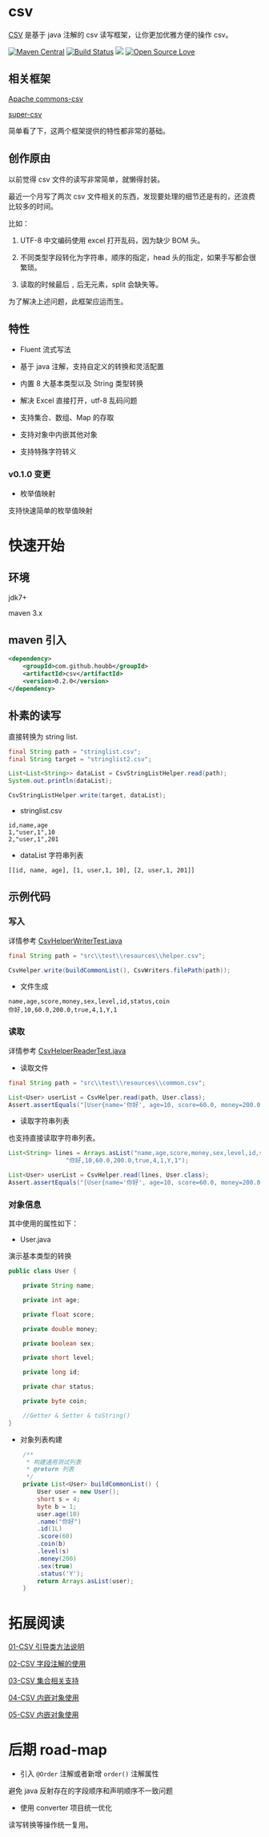 # csv

[CSV](https://github.com/houbb/csv) 是基于 java 注解的 csv 读写框架，让你更加优雅方便的操作 csv。

[![Maven Central](https://maven-badges.herokuapp.com/maven-central/com.github.houbb/csv/badge.svg)](http://mvnrepository.com/artifact/com.github.houbb/csv)
[![Build Status](https://www.travis-ci.org/houbb/csv.svg?branch=master)](https://www.travis-ci.org/houbb/csv?branch=master)
[![](https://img.shields.io/badge/license-Apache2-FF0080.svg)](https://github.com/houbb/csv/blob/master/LICENSE.txt)
[![Open Source Love](https://badges.frapsoft.com/os/v2/open-source.svg?v=103)](https://github.com/houbb/csv)

## 相关框架

[Apache commons-csv](https://github.com/apache/commons-csv)

[super-csv](https://github.com/super-csv/super-csv)

简单看了下，这两个框架提供的特性都非常的基础。

## 创作原由

以前觉得 csv 文件的读写非常简单，就懒得封装。

最近一个月写了两次 csv 文件相关的东西，发现要处理的细节还是有的，还浪费比较多的时间。

比如：

1. UTF-8 中文编码使用 excel 打开乱码，因为缺少 BOM 头。

2. 不同类型字段转化为字符串，顺序的指定，head 头的指定，如果手写都会很繁琐。

3. 读取的时候最后 `,` 后无元素，split 会缺失等。

为了解决上述问题，此框架应运而生。

## 特性

- Fluent 流式写法

- 基于 java 注解，支持自定义的转换和灵活配置

- 内置 8 大基本类型以及 String 类型转换

- 解决 Excel 直接打开，utf-8 乱码问题

- 支持集合、数组、Map 的存取

- 支持对象中内嵌其他对象

- 支持特殊字符转义

### v0.1.0 变更

- 枚举值映射

支持快速简单的枚举值映射

# 快速开始

## 环境

jdk7+

maven 3.x

## maven 引入

```xml
<dependency>
    <groupId>com.github.houbb</groupId>
    <artifactId>csv</artifactId>
    <version>0.2.0</version>
</dependency>
```

## 朴素的读写

直接转换为 string list.

```java
final String path = "stringlist.csv";
final String target = "stringlist2.csv";

List<List<String>> dataList = CsvStringListHelper.read(path);
System.out.println(dataList);

CsvStringListHelper.write(target, dataList);
```

- stringlist.csv

```csv
id,name,age
1,"user,1",10
2,"user,1",201
```

- dataList 字符串列表

```
[[id, name, age], [1, user,1, 10], [2, user,1, 201]]
```

## 示例代码

### 写入

详情参考 [CsvHelperWriterTest.java](https://github.com/houbb/csv/blob/release_0.0.8/src/test/java/com/github/houbb/csv/util/CsvHelperWriterTest.java)

```java
final String path = "src\\test\\resources\\helper.csv";

CsvHelper.write(buildCommonList(), CsvWriters.filePath(path));
```

- 文件生成

```csv
name,age,score,money,sex,level,id,status,coin
你好,10,60.0,200.0,true,4,1,Y,1
```

### 读取

详情参考 [CsvHelperReaderTest.java](https://github.com/houbb/csv/blob/release_0.0.8/src/test/java/com/github/houbb/csv/util/CsvHelperReaderTest.java)

- 读取文件

```java
final String path = "src\\test\\resources\\common.csv";

List<User> userList = CsvHelper.read(path, User.class);
Assert.assertEquals("[User{name='你好', age=10, score=60.0, money=200.0, sex=true, level=4, id=1, status=Y, coin=1}]", userList.toString());
```

- 读取字符串列表

也支持直接读取字符串列表。

```java
List<String> lines = Arrays.asList("name,age,score,money,sex,level,id,status,coin",
                "你好,10,60.0,200.0,true,4,1,Y,1");

List<User> userList = CsvHelper.read(lines, User.class);
Assert.assertEquals("[User{name='你好', age=10, score=60.0, money=200.0, sex=true, level=4, id=1, status=Y, coin=1}]", userList.toString());
```

### 对象信息

其中使用的属性如下：

- User.java

演示基本类型的转换

```java
public class User {

    private String name;

    private int age;

    private float score;

    private double money;

    private boolean sex;

    private short level;

    private long id;

    private char status;

    private byte coin;

    //Getter & Setter & toString()
}
```

- 对象列表构建

```java
    /**
     * 构建通用测试列表
     * @return 列表
     */
    private List<User> buildCommonList() {
        User user = new User();
        short s = 4;
        byte b = 1;
        user.age(10)
        .name("你好")
        .id(1L)
        .score(60)
        .coin(b)
        .level(s)
        .money(200)
        .sex(true)
        .status('Y');
        return Arrays.asList(user);
    }
```

# 拓展阅读

[01-CSV 引导类方法说明](doc/user/01-csv-引导类.md)

[02-CSV 字段注解的使用](doc/user/02-csv-注解使用.md)

[03-CSV 集合相关支持](doc/user/03-csv-支持集合类.md)

[04-CSV 内嵌对象使用](doc/user/04-csv-支持内嵌对象.md)

[05-CSV 内嵌对象使用](doc/user/05-csv-特殊字符转义.md)

# 后期 road-map

- 引入 `@Order` 注解或者新增 `order()` 注解属性

避免 java 反射存在的字段顺序和声明顺序不一致问题

- 使用 converter 项目统一优化

读写转换等操作统一复用。